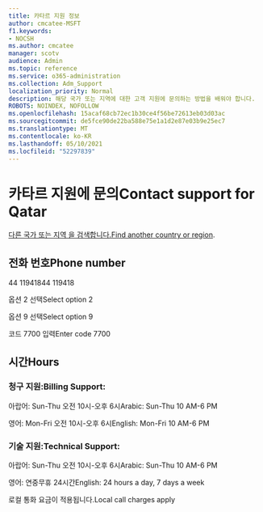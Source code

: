 ```yaml
---
title: 카타르 지원 정보
author: cmcatee-MSFT
f1.keywords:
- NOCSH
ms.author: cmcatee
manager: scotv
audience: Admin
ms.topic: reference
ms.service: o365-administration
ms.collection: Adm_Support
localization_priority: Normal
description: 해당 국가 또는 지역에 대한 고객 지원에 문의하는 방법을 배워야 합니다.
ROBOTS: NOINDEX, NOFOLLOW
ms.openlocfilehash: 15acaf68cb72ec1b30ce4f56be72613eb03d03ac
ms.sourcegitcommit: de5fce90de22ba588e75e1a1d2e87e03b9e25ec7
ms.translationtype: MT
ms.contentlocale: ko-KR
ms.lasthandoff: 05/10/2021
ms.locfileid: "52297839"
---
```

# <a name="contact-support-for-qatar"></a><span data-ttu-id="d3b7c-103">카타르 지원에 문의</span><span class="sxs-lookup"><span data-stu-id="d3b7c-103">Contact support for Qatar</span></span>

<span data-ttu-id="d3b7c-104">[다른 국가 또는 지역 을 검색합니다.](../../business-video/get-help-support.md)</span><span class="sxs-lookup"><span data-stu-id="d3b7c-104">[Find another country or region](../../business-video/get-help-support.md).</span></span>

## <a name="phone-number"></a><span data-ttu-id="d3b7c-105">전화 번호</span><span class="sxs-lookup"><span data-stu-id="d3b7c-105">Phone number</span></span>
<span data-ttu-id="d3b7c-106">44 119418</span><span class="sxs-lookup"><span data-stu-id="d3b7c-106">44 119418</span></span>

<span data-ttu-id="d3b7c-107">옵션 2 선택</span><span class="sxs-lookup"><span data-stu-id="d3b7c-107">Select option 2</span></span>

<span data-ttu-id="d3b7c-108">옵션 9 선택</span><span class="sxs-lookup"><span data-stu-id="d3b7c-108">Select option 9</span></span>

<span data-ttu-id="d3b7c-109">코드 7700 입력</span><span class="sxs-lookup"><span data-stu-id="d3b7c-109">Enter code 7700</span></span>

## <a name="hours"></a><span data-ttu-id="d3b7c-110">시간</span><span class="sxs-lookup"><span data-stu-id="d3b7c-110">Hours</span></span>
### <a name="billing-support"></a><span data-ttu-id="d3b7c-111">청구 지원:</span><span class="sxs-lookup"><span data-stu-id="d3b7c-111">Billing Support:</span></span>

<span data-ttu-id="d3b7c-112">아랍어: Sun-Thu 오전 10시-오후 6시</span><span class="sxs-lookup"><span data-stu-id="d3b7c-112">Arabic: Sun-Thu 10 AM-6 PM</span></span>

<span data-ttu-id="d3b7c-113">영어: Mon-Fri 오전 10시-오후 6시</span><span class="sxs-lookup"><span data-stu-id="d3b7c-113">English: Mon-Fri 10 AM-6 PM</span></span>

### <a name="technical-support"></a><span data-ttu-id="d3b7c-114">기술 지원:</span><span class="sxs-lookup"><span data-stu-id="d3b7c-114">Technical Support:</span></span>

<span data-ttu-id="d3b7c-115">아랍어: Sun-Thu 오전 10시-오후 6시</span><span class="sxs-lookup"><span data-stu-id="d3b7c-115">Arabic: Sun-Thu 10 AM-6 PM</span></span>

<span data-ttu-id="d3b7c-116">영어: 연중무휴 24시간</span><span class="sxs-lookup"><span data-stu-id="d3b7c-116">English: 24 hours a day, 7 days a week</span></span>

<span data-ttu-id="d3b7c-117">로컬 통화 요금이 적용됩니다.</span><span class="sxs-lookup"><span data-stu-id="d3b7c-117">Local call charges apply</span></span>
